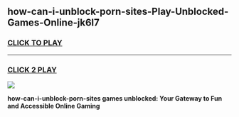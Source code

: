 
## how-can-i-unblock-porn-sites-Play-Unblocked-Games-Online-jk6l7
<h3>
<a href="https://premium76.site?title=how-can-i-unblock-porn-sites&ref=25A">CLICK TO PLAY</a></h3>
<hr>

<h3>
<a href="https://premium76.site?title=how-can-i-unblock-porn-sites&ref=25A">CLICK 2 PLAY</a>
  
</h3>

<a href="https://premium76.site?title=how-can-i-unblock-porn-sites&ref=25A"><img src="https://clearcache.store/games.png"></a>


**how-can-i-unblock-porn-sites games unblocked: Your Gateway to Fun and Accessible Online Gaming**
